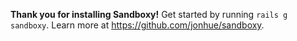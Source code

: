 **Thank you for installing Sandboxy!**
Get started by running `rails g sandboxy`.
Learn more at https://github.com/jonhue/sandboxy.
